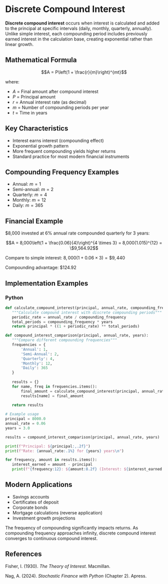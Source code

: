 # Discrete Compound Interest

**Discrete compound interest** occurs when interest is calculated and added to the principal at specific intervals (daily, monthly, quarterly, annually). Unlike simple interest, each compounding period includes previously earned interest in the calculation base, creating exponential rather than linear growth.

## Mathematical Formula

$$A = P\left(1 + \frac{r}{m}\right)^{mt}$$

where:
- $A$ = Final amount after compound interest
- $P$ = Principal amount
- $r$ = Annual interest rate (as decimal)
- $m$ = Number of compounding periods per year
- $t$ = Time in years

## Key Characteristics

- Interest earns interest (compounding effect)
- Exponential growth pattern
- More frequent compounding yields higher returns
- Standard practice for most modern financial instruments

## Compounding Frequency Examples

- Annual: $m = 1$
- Semi-annual: $m = 2$ 
- Quarterly: $m = 4$
- Monthly: $m = 12$
- Daily: $m = 365$

## Financial Example

$8,000 invested at 6% annual rate compounded quarterly for 3 years:

$$A = 8,000\left(1 + \frac{0.06}{4}\right)^{4 \times 3} = 8,000(1.015)^{12} = \$9,564.92$$

Compare to simple interest: $8,000(1 + 0.06 \times 3) = \$9,440$

Compounding advantage: $124.92

## Implementation Examples

### Python

```python
def calculate_compound_interest(principal, annual_rate, compounding_frequency, years):
   """Calculate compound interest with discrete compounding periods"""
   periodic_rate = annual_rate / compounding_frequency
   total_periods = compounding_frequency * years
   return principal * ((1 + periodic_rate) ** total_periods)

def compound_interest_comparison(principal, annual_rate, years):
   """Compare different compounding frequencies"""
   frequencies = {
       'Annual': 1,
       'Semi-Annual': 2,
       'Quarterly': 4,
       'Monthly': 12,
       'Daily': 365
   }
   
   results = {}
   for name, freq in frequencies.items():
       final_amount = calculate_compound_interest(principal, annual_rate, freq, years)
       results[name] = final_amount
   
   return results

# Example usage
principal = 8000.0
annual_rate = 0.06
years = 3.0

results = compound_interest_comparison(principal, annual_rate, years)

print(f"Principal: ${principal:,.2f}")
print(f"Rate: {annual_rate:.1%} for {years} years\n")

for frequency, amount in results.items():
   interest_earned = amount - principal
   print(f"{frequency:12}: ${amount:8.2f} (Interest: ${interest_earned:6.2f})")
```

## Modern Applications

- Savings accounts
- Certificates of deposit
- Corporate bonds
- Mortgage calculations (reverse application)
- Investment growth projections

The frequency of compounding significantly impacts returns. As compounding frequency approaches infinity, discrete compound interest converges to continuous compound interest.

## References

Fisher, I. (1930). *The Theory of Interest*. Macmillan.

Nag, A. (2024). *Stochastic Finance with Python* (Chapter 2). Apress.
